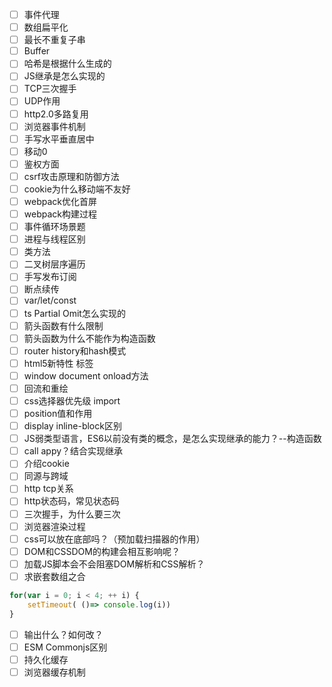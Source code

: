 - [ ] 事件代理
- [ ] 数组扁平化
- [ ] 最长不重复子串
- [ ] Buffer
- [ ] 哈希是根据什么生成的
- [ ] JS继承是怎么实现的
- [ ] TCP三次握手
- [ ] UDP作用
- [ ] http2.0多路复用
- [ ] 浏览器事件机制
- [ ] 手写水平垂直居中
- [ ] 移动0
- [ ] 鉴权方面
- [ ] csrf攻击原理和防御方法
- [ ] cookie为什么移动端不友好
- [ ] webpack优化首屏
- [ ] webpack构建过程
- [ ] 事件循环场景题
- [ ] 进程与线程区别
- [ ] 类方法
- [ ] 二叉树层序遍历
- [ ] 手写发布订阅
- [ ] 断点续传
- [ ] var/let/const 
- [ ] ts Partial Omit怎么实现的
- [ ] 箭头函数有什么限制
- [ ] 箭头函数为什么不能作为构造函数
- [ ] router history和hash模式
- [ ] html5新特性 标签
- [ ] window document onload方法
- [ ] 回流和重绘
- [ ] css选择器优先级  import
- [ ] position值和作用
- [ ] display inline-block区别
- [ ] JS弱类型语言，ES6以前没有类的概念，是怎么实现继承的能力？--构造函数
- [ ] call appy？结合实现继承
- [ ] 介绍cookie
- [ ] 同源与跨域
- [ ] http tcp关系
- [ ] http状态码，常见状态码
- [ ] 三次握手，为什么要三次
- [ ] 浏览器渲染过程
- [ ] css可以放在底部吗？（预加载扫描器的作用）
- [ ] DOM和CSSDOM的构建会相互影响呢？
- [ ] 加载JS脚本会不会阻塞DOM解析和CSS解析？
- [ ] 求嵌套数组之合
```javascript
for(var i = 0; i < 4; ++ i) {
	setTimeout( ()=> console.log(i))
}
```
- [ ] 输出什么？如何改？
- [ ] ESM Commonjs区别
- [ ] 持久化缓存
- [ ] 浏览器缓存机制
